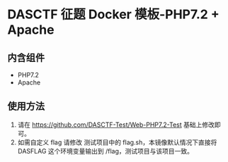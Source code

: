 # DASCTF 征题 Docker 模板-PHP7.2 + Apache
## 内含组件
- PHP7.2
- Apache

## 使用方法
1. 请在 https://github.com/DASCTF-Test/Web-PHP7.2-Test  基础上修改即可。
2. 如需自定义 flag 请修改 测试项目中的 flag.sh，本镜像默认情况下直接将 DASFLAG 这个环境变量输出到 /flag，测试项目与该项目一致。
